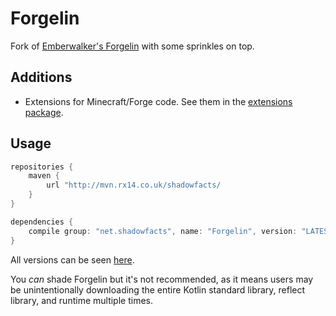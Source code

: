 # Forgelin
Fork of [Emberwalker's Forgelin](https://github.com/Emberwalker/Forgelin) with some sprinkles on top.

## Additions
- Extensions for Minecraft/Forge code. See them in the [extensions package](https://github.com/shadowfacts/Forgelin/tree/master/src/main/kotlin/net/shadowfacts/forgelin/extensions/).

## Usage
```groovy
repositories {
	maven {
		url "http://mvn.rx14.co.uk/shadowfacts/
	}
}

dependencies {
	compile group: "net.shadowfacts", name: "Forgelin", version: "LATEST_VERSION"
}
```

All versions can be seen [here](http://mvn.rx14.co.uk/shadowfacts/net/shadowfacts/Forgelin/).

You _can_ shade Forgelin but it's not recommended, as it means users may be unintentionally downloading the entire Kotlin standard library, reflect library, and runtime multiple times.
